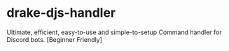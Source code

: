 # drake-djs-handler
Ultimate, efficient, easy-to-use and simple-to-setup Command handler for Discord bots. [Beginner Friendly]
